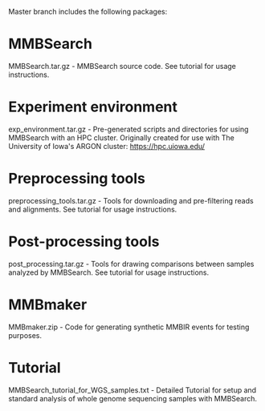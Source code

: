 Master branch includes the following packages:

# MMBSearch
MMBSearch.tar.gz - MMBSearch source code. See tutorial for usage instructions. 

# Experiment environment
exp_environment.tar.gz - Pre-generated scripts and directories for using MMBSearch with an HPC cluster. 
Originally created for use with The University of Iowa's ARGON cluster: https://hpc.uiowa.edu/

# Preprocessing tools
preprocessing_tools.tar.gz - Tools for downloading and pre-filtering reads and alignments. See tutorial for usage instructions. 

# Post-processing tools
post_processing.tar.gz - Tools for drawing comparisons between samples analyzed by MMBSearch. See tutorial for usage instructions. 

# MMBmaker
MMBmaker.zip - Code for generating synthetic MMBIR events for testing purposes. 

# Tutorial
MMBSearch_tutorial_for_WGS_samples.txt - Detailed Tutorial for setup and standard analysis of whole genome sequencing samples with MMBSearch. 
